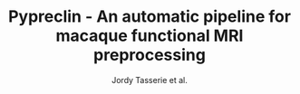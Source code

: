 ---
cat: gaia
subcat: platform
bestof: false
author: Jordy Tasserie et al.
title: Pypreclin - An automatic pipeline for macaque functional MRI preprocessing
journal: NeuroImage
year: 2020
type: article
---